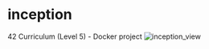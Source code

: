 # inception
42 Curriculum (Level 5) - Docker project
![inception_view](https://user-images.githubusercontent.com/61493084/180641538-13849f8f-b895-46b7-b961-3f1557e16d31.png)
